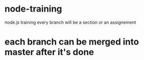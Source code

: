 # node-training
node.js training
every branch will be a section
or an assignement
# each branch can be merged into master after it's done